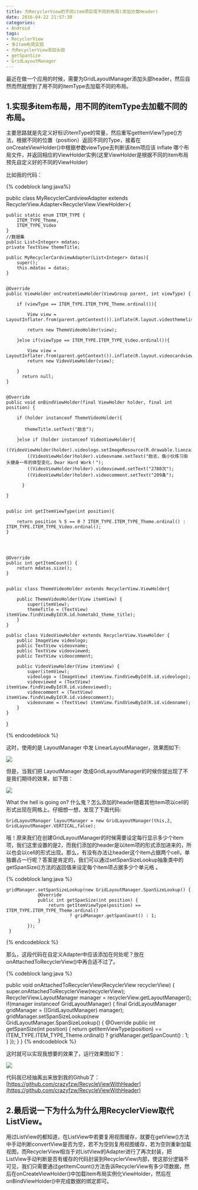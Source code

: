 ```yaml
---
title: 为RecyclerView的不同item项实现不同的布局(添加分类Header)
date: 2016-04-22 21:57:38
categories:
- Android
tags:
- RecyclerView
- 多Item布局实现
- 为RecyclerView添加头部
- getSpanSize
- GridLayoutManager
---
```


最近在做一个应用的时候，需要为GridLayoutManager添加头部header，然后自然而然就想到了用不同的itemType去加载不同的布局。



## 1.实现多item布局，用不同的itemType去加载不同的布局。

主要思路就是先定义好标识itemType的常量，然后重写getItemViewType()方法，根据不同的位置（position）返回不同的Type，接着在onCreateViewHolder()中根据参数viewType去判断该item项应该 inflate 哪个布局文件，并返回相应的ViewHolder实例(这里ViewHolder是根据不同的item布局预先自定义好的不同的ViewHolder)



比如我的代码：

{% codeblock lang:java%}

public class MyRecyclerCardviewAdapter extends RecyclerView.Adapter<RecyclerView.ViewHolder>{

    public static enum ITEM_TYPE {
        ITEM_TYPE_Theme,
        ITEM_TYPE_Video
    }
    //数据集
    public List<Integer> mdatas;
    private TextView themeTitle;

    public MyRecyclerCardviewAdapter(List<Integer> datas){
        super();
        this.mdatas = datas;
    }


    @Override
    public ViewHolder onCreateViewHolder(ViewGroup parent, int viewType) {

        if (viewType == ITEM_TYPE.ITEM_TYPE_Theme.ordinal()){

            View view = LayoutInflater.from(parent.getContext()).inflate(R.layout.videothemelist,parent,false);

            return new ThemeVideoHolder(view);

        }else if(viewType == ITEM_TYPE.ITEM_TYPE_Video.ordinal()){

            View view = LayoutInflater.from(parent.getContext()).inflate(R.layout.videocardview,parent,false);
            return new VideoViewHolder(view);

        }
          return null;
    }


    @Override
    public void onBindViewHolder(final ViewHolder holder, final int position) {

        if (holder instanceof ThemeVideoHolder){

           themeTitle.setText("励志");

        }else if (holder instanceof VideoViewHolder){
            ((VideoViewHolder)holder).videologo.setImageResource(R.drawable.lianzai_02);
            ((VideoViewHolder)holder).videovname.setText("励志，俄小伙练习街头健身一年的体型变化，Dear Hard Work！");
            ((VideoViewHolder)holder).videoviewed.setText("2780次");
            ((VideoViewHolder)holder).videocomment.setText("209条");

          }

    }


    public int getItemViewType(int position){

        return position % 5 == 0 ? ITEM_TYPE.ITEM_TYPE_Theme.ordinal() : ITEM_TYPE.ITEM_TYPE_Video.ordinal();
    }




    @Override
    public int getItemCount() {
        return mdatas.size();
    }


    public class ThemeVideoHolder extends RecyclerView.ViewHolder{

        public ThemeVideoHolder(View itemView) {
            super(itemView);
            themeTitle = (TextView) itemView.findViewById(R.id.hometab1_theme_title);
        }
    }

    public class VideoViewHolder extends RecyclerView.ViewHolder {
        public ImageView videologo;
        public TextView videovname;
        public TextView videoviewed;
        public TextView videocomment;

        public VideoViewHolder(View itemView) {
            super(itemView);
            videologo = (ImageView) itemView.findViewById(R.id.videologo);
            videoviewed = (TextView) itemView.findViewById(R.id.videoviewed);
            videocomment = (TextView) itemView.findViewById(R.id.videocomment);
            videovname = (TextView) itemView.findViewById(R.id.videoname);
        }
    }
}

{% endcodeblock %}

这时，使用的是 LayoutManager 中发 LinearLayoutManager，效果图如下:

![](/images/2016042201.jpg)


但是，当我们把 LayoutManager 改成GridLayoutManager的时候你就出现了不是我们期待的效果，如下图：

![](/images/2016042202.jpg)



What the hell is going on? 什么鬼？怎么添加的header随着其他item项以cell的形式出现在网格上。仔细想一想，发现了下面代码:

```
GridLayoutManager layoutManager = new GridLayoutManager(this,2, GridLayoutManager.VERTICAL,false);
```

哦！原来我们在创建GridLayoutManager的时候需要设定每行显示多少个item项，我们这里设置的是2，而我们添加的header是以item项的形式添加进来的，所以也会以cell的形式出现。那么，有没有办法让header这个item占据两个cell，单独霸占一行呢？答案是肯定的，我们可以通过setSpanSizeLookup抽象类中的getSpanSize()方法的返回值来设定每个item项占据多少个单元格 。

{% codeblock lang:java %}

    gridManager.setSpanSizeLookup(new GridLayoutManager.SpanSizeLookup() {
                @Override
                public int getSpanSize(int position) {
                    return getItemViewType(position) == ITEM_TYPE.ITEM_TYPE_Theme.ordinal()
                            ? gridManager.getSpanCount() : 1;
                }
            });
     }

{% endcodeblock %}

那么，这段代码在自定义Adapter中应该添加在何处呢？放在onAttachedToRecyclerView()中再合适不过了。

{% codeblock lang:java %}

public void onAttachedToRecyclerView(RecyclerView recyclerView) {
        super.onAttachedToRecyclerView(recyclerView);
        RecyclerView.LayoutManager manager = recyclerView.getLayoutManager();
        if(manager instanceof GridLayoutManager) {
            final GridLayoutManager gridManager = ((GridLayoutManager) manager);
            gridManager.setSpanSizeLookup(new GridLayoutManager.SpanSizeLookup() {
                @Override
                public int getSpanSize(int position) {
                    return getItemViewType(position) == ITEM_TYPE.ITEM_TYPE_Theme.ordinal()
                            ? gridManager.getSpanCount() : 1;
                }
            });
        }
    }
{% endcodeblock %}

这时就可以实现我想要的效果了，运行效果图如下：

![](/images/2016042203.jpg)


代码我已经抽离出来放到我的Github了：[https://github.com/crazyfzw/RecycleViewWithHeader](https://github.com/crazyfzw/RecycleViewWithHeader)



## 2.最后说一下为什么为什么用RecyclerView取代ListView。

用过ListView的都知道，在ListView中若要复用视图缓存，就要在getView()方法中手动判断convertView是否为空，若不为空则复用视图缓存，若为空则重新加载视图，而RecyclerView相当于对ListView的Adapter进行了再次封装，把ListView手动判断是否有缓存的代码封装到RecyclerView内部，使这部分逻辑不可见，我们只需要通过getItemCount()方法告诉RecyclerView有多少项数据，然后在onCreateViewHolder()中加载item布局实例化ViewHolder，然后在onBindViewHolder()中完成数据的绑定即可。







